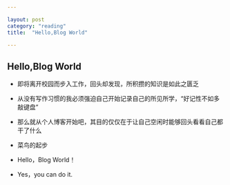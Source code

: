 ```yaml
---

layout: post
category: "reading"
title:  "Hello,Blog World"

---
```


## Hello,Blog World

* 即将离开校园而步入工作，回头却发现，所积攒的知识是如此之匮乏

* 从没有写作习惯的我必须强迫自己开始记录自己的所见所学，“好记性不如多敲键盘”

* 那么就从个人博客开始吧，其目的仅仅在于让自己空闲时能够回头看看自己都干了什么

* 菜鸟的起步

* Hello，Blog World！

* Yes，you can do it.

